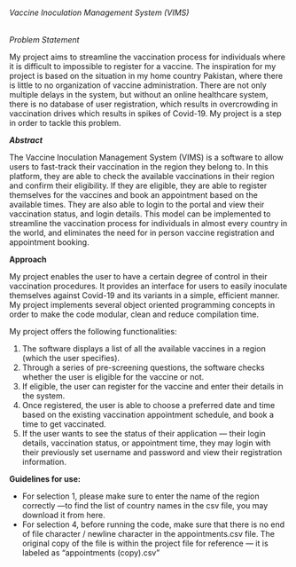 ###### Vaccine Inoculation Management System (VIMS)


_Problem Statement_

My project aims to streamline the vaccination process for individuals where it is difficult to impossible to register for a vaccine. The inspiration for my project is based on the situation in my home country Pakistan, where there is little to no organization of vaccine administration. There are not only multiple delays in the system, but without an online healthcare system, there is no database of user registration, which results in overcrowding in vaccination drives which results in spikes of Covid-19. My project is a step in order to tackle this problem. 

**_Abstract_**

The Vaccine Inoculation Management System (VIMS) is a software to allow users to fast-track their vaccination in the region they belong to. In this platform, they are able to check the available vaccinations in their region and confirm their eligibility. If they are eligible, they are able to register themselves for the vaccines and book an appointment based on the available times. They are also able to login to the portal and view their vaccination status, and login details. This model can be implemented to streamline the vaccination process for individuals in almost every country in the world, and eliminates the need for in person vaccine registration and appointment booking. 

**Approach**

My project enables the user to have a certain degree of control in their vaccination procedures. It provides an interface for users to easily inoculate themselves against Covid-19 and its variants in a simple, efficient manner. My project implements several object oriented programming concepts in order to make the code modular, clean and reduce compilation time. 

My project offers the following functionalities:

1) The software displays a list of all the available vaccines in a region (which the user specifies). 
2) Through a series of pre-screening questions, the software checks whether the user is eligible for the vaccine or not. 
3) If eligible, the user can register for the vaccine and enter their details in the system. 
4) Once registered, the user is able to choose a preferred date and time based on the existing vaccination appointment schedule, and book a time to get vaccinated. 
5) If the user wants to see the status of their application — their login details, vaccination status, or appointment time, they may login with their previously set username and password and view their registration information. 

**Guidelines for use:**

- For selection 1, please make sure to enter the name of the region correctly —to find the list of country names in the csv file, you may download it from here. 
- For selection 4, before running the code, make sure that there is no end of file character / newline character in the appointments.csv file. The original copy of the file is within the project file for reference — it is labeled as “appointments (copy).csv”
